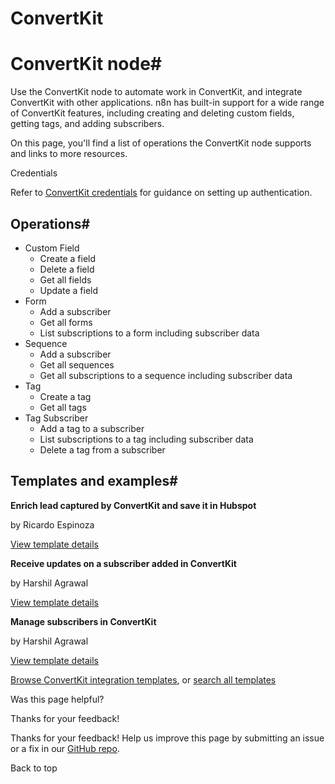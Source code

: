 # ConvertKit

[ ](https://github.com/n8n-io/n8n-docs/edit/main/docs/integrations/builtin/app-nodes/n8n-nodes-base.convertkit.md "Edit this page")

# ConvertKit node#

Use the ConvertKit node to automate work in ConvertKit, and integrate ConvertKit with other applications. n8n has built-in support for a wide range of ConvertKit features, including creating and deleting custom fields, getting tags, and adding subscribers.

On this page, you'll find a list of operations the ConvertKit node supports and links to more resources.

Credentials

Refer to [ConvertKit credentials](../../credentials/convertkit/) for guidance on setting up authentication. 

## Operations#

  * Custom Field
    * Create a field
    * Delete a field
    * Get all fields
    * Update a field
  * Form
    * Add a subscriber
    * Get all forms
    * List subscriptions to a form including subscriber data
  * Sequence
    * Add a subscriber
    * Get all sequences
    * Get all subscriptions to a sequence including subscriber data
  * Tag
    * Create a tag
    * Get all tags
  * Tag Subscriber
    * Add a tag to a subscriber
    * List subscriptions to a tag including subscriber data
    * Delete a tag from a subscriber



## Templates and examples#

**Enrich lead captured by ConvertKit and save it in Hubspot**

by Ricardo Espinoza

[View template details](https://n8n.io/workflows/2130-enrich-lead-captured-by-convertkit-and-save-it-in-hubspot/)

**Receive updates on a subscriber added in ConvertKit**

by Harshil Agrawal

[View template details](https://n8n.io/workflows/644-receive-updates-on-a-subscriber-added-in-convertkit/)

**Manage subscribers in ConvertKit**

by Harshil Agrawal

[View template details](https://n8n.io/workflows/642-manage-subscribers-in-convertkit/)

[Browse ConvertKit integration templates](https://n8n.io/integrations/convertkit/), or [search all templates](https://n8n.io/workflows/)

Was this page helpful? 

Thanks for your feedback! 

Thanks for your feedback! Help us improve this page by submitting an issue or a fix in our [GitHub repo](https://github.com/n8n-io/n8n-docs). 

Back to top 
